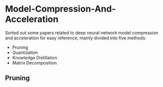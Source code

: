 # Model-Compression-And-Acceleration
Sorted out some papers related to deep neural network model compression and acceleration for easy reference, mainly divided into five methods:
- Pruning
- Quantization
- Knowledge Distillation
- Matrix Decomposition
## Pruning
